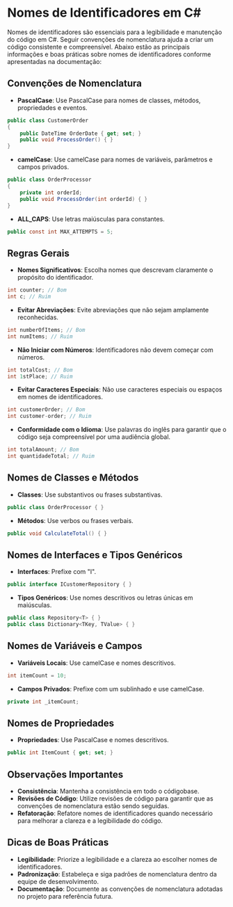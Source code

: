
# Nomes de Identificadores em C#

Nomes de identificadores são essenciais para a legibilidade e manutenção do código em C#. Seguir convenções de nomenclatura ajuda a criar um código consistente e compreensível. Abaixo estão as principais informações e boas práticas sobre nomes de identificadores conforme apresentadas na documentação:

## Convenções de Nomenclatura
- **PascalCase**: Use PascalCase para nomes de classes, métodos, propriedades e eventos.
```csharp
public class CustomerOrder
{
    public DateTime OrderDate { get; set; }
    public void ProcessOrder() { }
}
```

- **camelCase**: Use camelCase para nomes de variáveis, parâmetros e campos privados.
```csharp
public class OrderProcessor
{
    private int orderId;
    public void ProcessOrder(int orderId) { }
}
```

- **ALL_CAPS**: Use letras maiúsculas para constantes.
```csharp
public const int MAX_ATTEMPTS = 5;
```

## Regras Gerais
- **Nomes Significativos**: Escolha nomes que descrevam claramente o propósito do identificador.
```csharp
int counter; // Bom
int c; // Ruim
```

- **Evitar Abreviações**: Evite abreviações que não sejam amplamente reconhecidas.
```csharp
int numberOfItems; // Bom
int numItems; // Ruim
```

- **Não Iniciar com Números**: Identificadores não devem começar com números.
```csharp
int totalCost; // Bom
int 1stPlace; // Ruim
```

- **Evitar Caracteres Especiais**: Não use caracteres especiais ou espaços em nomes de identificadores.
```csharp
int customerOrder; // Bom
int customer-order; // Ruim
```

- **Conformidade com o Idioma**: Use palavras do inglês para garantir que o código seja compreensível por uma audiência global.
```csharp
int totalAmount; // Bom
int quantidadeTotal; // Ruim
```

## Nomes de Classes e Métodos
- **Classes**: Use substantivos ou frases substantivas.
```csharp
public class OrderProcessor { }
```

- **Métodos**: Use verbos ou frases verbais.
```csharp
public void CalculateTotal() { }
```

## Nomes de Interfaces e Tipos Genéricos
- **Interfaces**: Prefixe com "I".
```csharp
public interface ICustomerRepository { }
```

- **Tipos Genéricos**: Use nomes descritivos ou letras únicas em maiúsculas.
```csharp
public class Repository<T> { }
public class Dictionary<TKey, TValue> { }
```

## Nomes de Variáveis e Campos
- **Variáveis Locais**: Use camelCase e nomes descritivos.
```csharp
int itemCount = 10;
```

- **Campos Privados**: Prefixe com um sublinhado e use camelCase.
```csharp
private int _itemCount;
```

## Nomes de Propriedades
- **Propriedades**: Use PascalCase e nomes descritivos.
```csharp
public int ItemCount { get; set; }
```

## Observações Importantes
- **Consistência**: Mantenha a consistência em todo o códigobase.
- **Revisões de Código**: Utilize revisões de código para garantir que as convenções de nomenclatura estão sendo seguidas.
- **Refatoração**: Refatore nomes de identificadores quando necessário para melhorar a clareza e a legibilidade do código.

## Dicas de Boas Práticas
- **Legibilidade**: Priorize a legibilidade e a clareza ao escolher nomes de identificadores.
- **Padronização**: Estabeleça e siga padrões de nomenclatura dentro da equipe de desenvolvimento.
- **Documentação**: Documente as convenções de nomenclatura adotadas no projeto para referência futura.
